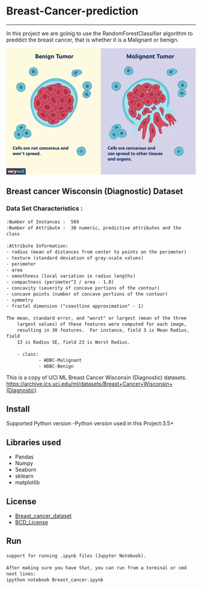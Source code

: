 # Breast-Cancer-prediction
---
In this project we are goinig to use the RandomForestClassifier algorithm to preddict the breast cancer, that is whether it is a Malignant or benign.

![](images/Types.png)

## Breast cancer Wisconsin (Diagnostic) Dataset

### Data Set Characteristics :

```
:Number of Instances :  569
:Number of Attribute :  30 numeric, predictive attributes and the class
  
:Attribute Information:
- radius (mean of distances from center to points on the perimeter)
- texture (standard deviation of gray-scale values)
- perimeter
- area
- smoothness (local variation in radius lengths)
- compactness (perimeter^2 / area - 1.0)
- concavity (severity of concave portions of the contour)
- concave points (number of concave portions of the contour)
- symmetry
- fractal dimension ("coastline approximation" - 1)

The mean, standard error, and "worst" or largest (mean of the three
    largest values) of these features were computed for each image,
    resulting in 30 features.  For instance, field 3 is Mean Radius, field
    13 is Radius SE, field 23 is Worst Radius.

    - class:
            - WDBC-Malignant
            - WDBC-Benign
```
This is a copy of UCI ML Breast Cancer Wisconsin (Diagnostic) datasets. https://archive.ics.uci.edu/ml/datasets/Breast+Cancer+Wisconsin+(Diagnostic)


## Install
Supported Python version
    -Python version used in this Project:3.5+
    
## Libraries used

- Pandas
- Numpy
- Seaborn
- sklearn
- matplotlib

## License
- [Breast_cancer_dataset](https://scikit-learn.org/stable/modules/generated/sklearn.datasets.load_breast_cancer.html)
- [BCD_License](https://github.com/scikit-learn/scikit-learn/blob/master/COPYING)

## Run

```To run this project you will need some software, like Anaconda, which provides
support for running .ipynb files (Jupyter Notebook).

After making sure you have that, you can run from a terminal or cmd next lines:
ipython notebook Breast_cancer.ipynb
